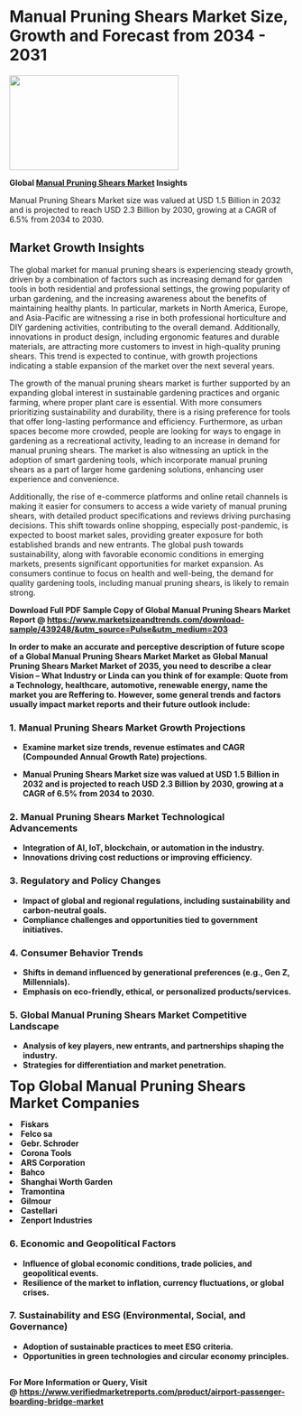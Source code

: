 <H1>Manual Pruning Shears Market Size, Growth and Forecast from 2034 - 2031</H1><img class="aligncenter size-medium wp-image-584254" src="https://thirdeyenews.in/wp-content/uploads/2034/09/Global-Market-Research-300x168.jpeg" alt="" width="300" height="168" /><p><strong>Global&nbsp;<a href="https://www.marketsizeandtrends.com/download-sample/439248/&amp;utm_source=Pulse&amp;utm_medium=203">Manual Pruning Shears Market</a> Insights</strong></p><p>Manual Pruning Shears Market size was valued at USD 1.5 Billion in 2032 and is projected to reach USD 2.3 Billion by 2030, growing at a CAGR of 6.5% from 2034 to 2030.</p><p><h2>Market Growth Insights</h2> <p>The global market for manual pruning shears is experiencing steady growth, driven by a combination of factors such as increasing demand for garden tools in both residential and professional settings, the growing popularity of urban gardening, and the increasing awareness about the benefits of maintaining healthy plants. In particular, markets in North America, Europe, and Asia-Pacific are witnessing a rise in both professional horticulture and DIY gardening activities, contributing to the overall demand. Additionally, innovations in product design, including ergonomic features and durable materials, are attracting more customers to invest in high-quality pruning shears. This trend is expected to continue, with growth projections indicating a stable expansion of the market over the next several years.</p> <p><strong></strong></p> <p>The growth of the manual pruning shears market is further supported by an expanding global interest in sustainable gardening practices and organic farming, where proper plant care is essential. With more consumers prioritizing sustainability and durability, there is a rising preference for tools that offer long-lasting performance and efficiency. Furthermore, as urban spaces become more crowded, people are looking for ways to engage in gardening as a recreational activity, leading to an increase in demand for manual pruning shears. The market is also witnessing an uptick in the adoption of smart gardening tools, which incorporate manual pruning shears as a part of larger home gardening solutions, enhancing user experience and convenience.</p> <p>Additionally, the rise of e-commerce platforms and online retail channels is making it easier for consumers to access a wide variety of manual pruning shears, with detailed product specifications and reviews driving purchasing decisions. This shift towards online shopping, especially post-pandemic, is expected to boost market sales, providing greater exposure for both established brands and new entrants. The global push towards sustainability, along with favorable economic conditions in emerging markets, presents significant opportunities for market expansion. As consumers continue to focus on health and well-being, the demand for quality gardening tools, including manual pruning shears, is likely to remain strong.</p> <p><strong></p><p><span class=""><strong>Download Full PDF Sample Copy of Global Manual Pruning Shears Market Report</strong> @ <a href="https://www.marketsizeandtrends.com/download-sample/439248/&amp;utm_source=Pulse&amp;utm_medium=203" target="_blank">https://www.marketsizeandtrends.com/download-sample/439248/&amp;utm_source=Pulse&amp;utm_medium=203</a></span></p><p>In order to make an accurate and perceptive description of future scope of a Global&nbsp;Manual Pruning Shears Market Market as Global&nbsp;Manual Pruning Shears Market Market of 2035, you need to describe a clear Vision &ndash; What Industry or Linda can you think of for example: Quote from a Technology, healthcare, automotive, renewable energy, name the market you are Reffering to. However, some general trends and factors usually impact market reports and their future outlook include:</p><h3>1.&nbsp;<strong>Manual Pruning Shears Market Growth Projections</strong></h3><ul><li>Examine market size trends, revenue estimates and CAGR (Compounded Annual Growth Rate) projections.</li><li><p>Manual Pruning Shears Market size was valued at USD 1.5 Billion in 2032 and is projected to reach USD 2.3 Billion by 2030, growing at a CAGR of 6.5% from 2034 to 2030.</p></li></ul><h3>2.&nbsp;<strong>Manual Pruning Shears Market Technological Advancements</strong></h3><ul><li>Integration of AI, IoT, blockchain, or automation in the industry.</li><li>Innovations driving cost reductions or improving efficiency.</li></ul><h3>3.&nbsp;<strong>Regulatory and Policy Changes</strong></h3><ul><li>Impact of global and regional regulations, including sustainability and carbon-neutral goals.</li><li>Compliance challenges and opportunities tied to government initiatives.</li></ul><h3>4.&nbsp;<strong>Consumer Behavior Trends</strong></h3><ul><li>Shifts in demand influenced by generational preferences (e.g., Gen Z, Millennials).</li><li>Emphasis on eco-friendly, ethical, or personalized products/services.</li></ul><h3>5.&nbsp;<strong>Global Manual Pruning Shears Market Competitive Landscape</strong></h3><ul><li>Analysis of key players, new entrants, and partnerships shaping the industry.</li><li>Strategies for differentiation and market penetration.</li></ul><p data-pm-slice="1 1 []"><span style="color: inherit; font-family: inherit; font-size: 25px;">Top Global Manual Pruning Shears Market Companies</span></p><div class="" data-test-id=""><p><li>Fiskars</li><li> Felco sa</li><li> Gebr. Schroder</li><li> Corona Tools</li><li> ARS Corporation</li><li> Bahco</li><li> Shanghai Worth Garden</li><li> Tramontina</li><li> Gilmour</li><li> Castellari</li><li> Zenport Industries</li></p></div><h3>6.&nbsp;<strong>Economic and Geopolitical Factors</strong></h3><ul><li>Influence of global economic conditions, trade policies, and geopolitical events.</li><li>Resilience of the market to inflation, currency fluctuations, or global crises.</li></ul><h3>7.&nbsp;<strong>Sustainability and ESG (Environmental, Social, and Governance)</strong></h3><ul><li>Adoption of sustainable practices to meet ESG criteria.</li><li>Opportunities in green technologies and circular economy principles.</li></ul><h2><strong style="font-size: 14px;">For More Information or Query, Visit @&nbsp;</strong><a style="background-color: #ffffff; font-size: 14px;" href="https://www.marketsizeandtrends.com/report/manual-pruning-shears-market/" target="_blank">https://www.verifiedmarketreports.com/product/airport-passenger-boarding-bridge-market</a></h2>
